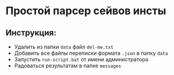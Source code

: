 # Простой парсер сейвов инсты

## Инструкция:
  - Удалить из папки `data` файл `del-me.txt`
  - Добавить все файлы переписки формата `.json` в папку `data`
  - Запустить `run-script.bat` от имени администратора
  - Радоваться результатам в папке `messages`